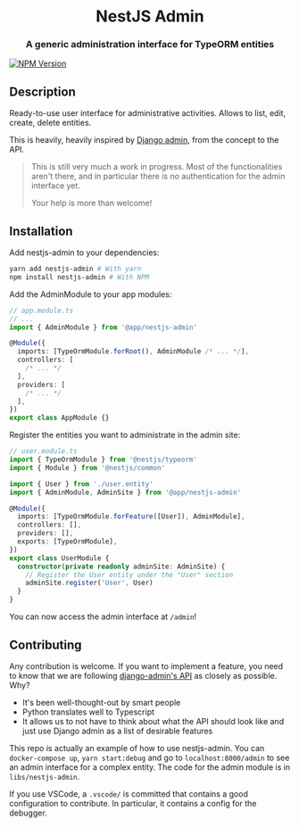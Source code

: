 <h1 align="center">
  NestJS Admin
</h1>
<h3 align="center">
  A generic administration interface for TypeORM entities
</h3>
<a href="https://www.npmjs.com/package/nestjs-admin"><img src="https://img.shields.io/npm/v/nestjs-admin.svg" alt="NPM Version" /></a>

## Description

Ready-to-use user interface for administrative activities. Allows to list, edit, create, delete entities.

This is heavily, heavily inspired by [Django admin](https://djangobook.com/mdj2-django-admin/), from the concept to the API.

> This is still very much a work in progress. Most of the functionalities aren't there, and in particular there is no authentication for the admin interface yet.
>
> Your help is more than welcome!

## Installation

Add nestjs-admin to your dependencies:

```bash
yarn add nestjs-admin # With yarn
npm install nestjs-admin # With NPM
```

Add the AdminModule to your app modules:

```ts
// app.module.ts
// ...
import { AdminModule } from '@app/nestjs-admin'

@Module({
  imports: [TypeOrmModule.forRoot(), AdminModule /* ... */],
  controllers: [
    /* ... */
  ],
  providers: [
    /* ... */
  ],
})
export class AppModule {}
```

Register the entities you want to administrate in the admin site:

```ts
// user.module.ts
import { TypeOrmModule } from '@nestjs/typeorm'
import { Module } from '@nestjs/common'

import { User } from './user.entity'
import { AdminModule, AdminSite } from '@app/nestjs-admin'

@Module({
  imports: [TypeOrmModule.forFeature([User]), AdminModule],
  controllers: [],
  providers: [],
  exports: [TypeOrmModule],
})
export class UserModule {
  constructor(private readonly adminSite: AdminSite) {
    // Register the User entity under the "User" section
    adminSite.register('User', User)
  }
}
```

You can now access the admin interface at `/admin`!

## Contributing

Any contribution is welcome. If you want to implement a feature, you need to know that we are following [django-admin's API](https://docs.djangoproject.com/en/2.2/ref/contrib/admin/) as closely as possible. Why?

- It's been well-thought-out by smart people
- Python translates well to Typescript
- It allows us to not have to think about what the API should look like and just use Django admin as a list of desirable features

This repo is actually an example of how to use nestjs-admin. You can `docker-compose up`, `yarn start:debug` and go to `localhost:8000/admin` to see an admin interface for a complex entity. The code for the admin module is in `libs/nestjs-admin`.

If you use VSCode, a `.vscode/` is committed that contains a good configuration to contribute. In particular, it contains a config for the debugger.
